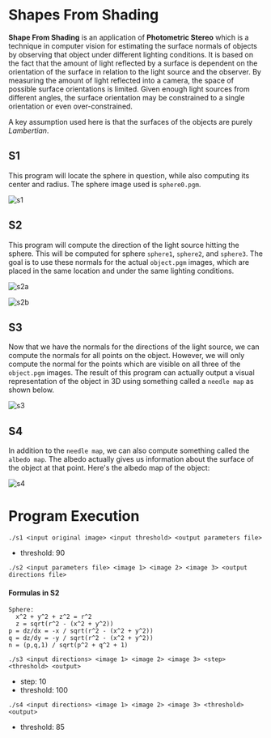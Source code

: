 [s1]: http://i.imgur.com/m9Rl9XP.png "Original Sphere"
[s2a]: http://i.imgur.com/ZN1WQ54.png "Spheres Under Light"
[s2b]: http://i.imgur.com/JfQf2j0.png "Objects Under Light"
[s3]: http://i.imgur.com/JfQf2j0.png "Needle Map"
[s4]: http://i.imgur.com/wfeansR.png "Albedo Map"

# Shapes From Shading

**Shape From Shading** is an application of **Photometric Stereo** which is
a technique in computer vision for estimating the surface normals of objects
by observing that object under different lighting conditions. It is based on
the fact that the amount of light reflected by a surface is dependent on the
orientation of the surface in relation to the light source and the observer.
By measuring the amount of light reflected into a camera, the space of
possible surface orientations is limited. Given enough light sources from
different angles, the surface orientation may be constrained to a single
orientation or even over-constrained.

A key assumption used here is that the surfaces of the objects are purely *Lambertian*.

## S1

This program will locate the sphere in question, while also computing its
center and radius. The sphere image used is `sphere0.pgm`.

![s1]

## S2

This program will compute the direction of the light source hitting the
sphere. This will be computed for sphere `sphere1`, `sphere2`, and `sphere3`.
The goal is to use these normals for the actual `object.pgm` images, which are
placed in the same location and under the same lighting conditions.

![s2a]

![s2b]

## S3

Now that we have the normals for the directions of the light source, we can
compute the normals for all points on the object. However, we will only
compute the normal for the points which are visible on all three of the
`object.pgm` images. The result of this program can actually output a visual
representation of the object in 3D using something called a `needle map` as
shown below.

![s3]

## S4

In addition to the `needle map`, we can also compute something called the
`albedo map`. The albedo actually gives us information about the surface
of the object at that point. Here's the albedo map of the object:

![s4]

# Program Execution

`./s1 <input original image> <input threshold> <output parameters file>`

  - threshold: 90

`./s2 <input parameters file> <image 1> <image 2> <image 3> <output directions file>`

#### Formulas in S2

    Sphere:
      x^2 + y^2 + z^2 = r^2
      z = sqrt(r^2 - (x^2 + y^2))
    p = dz/dx = -x / sqrt(r^2 - (x^2 + y^2))
    q = dz/dy = -y / sqrt(r^2 - (x^2 + y^2))
    n = (p,q,1) / sqrt(p^2 + q^2 + 1)

`./s3 <input directions> <image 1> <image 2> <image 3> <step> <threshold> <output>`

  - step: 10
  - threshold: 100

`./s4 <input directions> <image 1> <image 2> <image 3> <threshold> <output>`
  - threshold: 85
